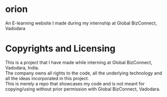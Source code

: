 # orion
An E-learning website I made during my internship at Global BizConnect, Vadodara

# Copyrights and Licensing
This is a project that I have made while interning at Global BizConnect, Vadodara, India.\
The company owns all rights to the code, all the underlying technology and all the ideas incorporated in this project.\
This is merely a repo that showcases my code and is not meant for copying/using without prior permission with Global BizConnect, Vadodara.
